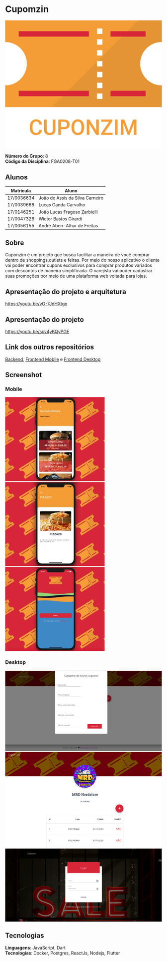 # Cupomzin
<p align="center">
<img src="./docs/assets/img/CuponzimLogo.png"  />
</p>

**Número do Grupo**: 8<br>
**Código da Disciplina**: FGA0208-T01<br>

## Alunos
|Matrícula | Aluno |
| -- | -- |
| 17/0036634  | João de Assis da Silva Carneiro |
| 17/0039668  | Lucas Ganda Carvalho |
| 17/0146251  | João Lucas Fragoso Zarbielli |
| 17/0047326  | Wictor Bastos Girardi  |
| 17/0056155  | André Aben-Athar de Freitas |

## Sobre 
Cuponzim é um projeto que busca facilitar a maneira de você comprar dentro de shoppings,outlets e feiras. Por meio do nosso aplicativo o cliente vai poder encontrar cupons exclusivos para comprar produtos variados com descontos de maneira simplificada. O varejista vai poder cadastrar suas promoções por meio de uma plataforma web voltada para lojas.

## Apresentação do projeto e arquitetura
https://youtu.be/vO-7JdHXtgo

## Apresentação do projeto
https://youtu.be/scv4yKQyPGE

## Link dos outros repositórios
<a href='https://github.com/UnBArqDsw/2020.1_G8_CUPONZIM_BACKEND'>Backend</a>, <a href='https://github.com/UnBArqDsw/2020.1_G8_CUPONZIM_FRONTEND'>Frontend Mobile</a> e <a href='https://github.com/UnBArqDsw/2020.1_G8_CUPONZIM_FRONTEND_WEB'>Frontend Desktop</a>
## Screenshot 
### Mobile
<img src="./docs/images/tela1.jpg"  />
<img src="./docs/images/tela2.jpg"  />
<img src="./docs/images/tela3.jpg"  />

### Desktop
<img src="./docs/images/front_addingCoupon.png"  />
<img src="./docs/images/front_dash.png"  />
<img src="./docs/images/front_login.png"  />


## Tecnologias
**Linguagens**: JavaScript, Dart<br>
**Tecnologias**: Docker, Postgres, ReactJs, Nodejs, Flutter<br>


